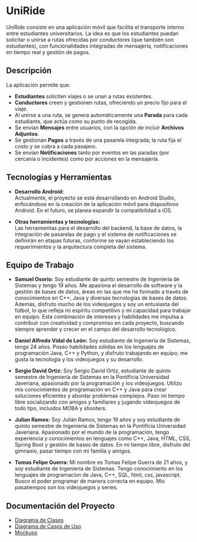 # UniRide

UniRide consiste en una aplicación móvil que facilita el transporte interno entre estudiantes universitarios. La idea es que los estudiantes puedan solicitar o unirse a rutas ofrecidas por conductores (que también son estudiantes), con funcionalidades integradas de mensajería, notificaciones en tiempo real y gestión de pagos.

## Descripción

La aplicación permite que:
- **Estudiantes** soliciten viajes o se unan a rutas existentes.
- **Conductores** creen y gestionen rutas, ofreciendo un precio fijo para el viaje.
- Al unirse a una ruta, se genera automáticamente una **Parada** para cada estudiante, que actúa como su punto de recogida.  
- Se envían **Mensajes** entre usuarios, con la opción de incluir **Archivos Adjuntos**.
- Se gestionan **Pagos** a través de una pasarela integrada; la ruta fija el costo y se cobra a cada pasajero.
- Se envían **Notificaciones** tanto por eventos en las paradas (por cercanía o incidentes) como por acciones en la mensajería.

## Tecnologías y Herramientas

- **Desarrollo Android:**  
  Actualmente, el proyecto se está desarrollando en Android Studio, enfocándose en la creación de la aplicación móvil para dispositivos Android.
  En el futuro, se planea expandir la compatibilidad a iOS.

- **Otras herramientas y tecnologías:**  
  Las herramientas para el desarrollo del backend, la base de datos, la integración de pasarelas de pago y el sistema de notificaciones se definirán en etapas futuras, conforme se vayan estableciendo los requerimientos y la arquitectura completa del sistema.

## Equipo de Trabajo
- **Samuel Osorio:**
  Soy estudiante de quinto semestre de Ingeniería de Sistemas y tengo 19 años. Me apasiona el desarrollo de software y la gestión de bases de datos, áreas en las que me he formado a través de conocimientos en C++, Java y diversas tecnologías de bases de datos. Además, disfruto mucho de los videojuegos y soy un entusiasta del fútbol, lo que refleja mi espíritu competitivo y mi capacidad para trabajar en equipo. Esta combinación de intereses y habilidades me impulsa a contribuir con creatividad y compromiso en cada proyecto, buscando siempre aprender y crecer en el campo del desarrollo tecnológico.

- **Daniel Alfredo Vidal de León:**
  Soy estudiante de Ingeniería de Sistemas, tengo 24 años. Poseo habilidades sólidas en los lenguajes de programación Java, C++ y Python, y disfruto trabajando en equipo; me gusta la tecnología y los videojuegos y su desarrollo.

- **Sergio David Ortiz:**
  Soy Sergio David Ortiz, estudiante de quinto semestre de Ingeniería de Sistemas en la Pontificia Universidad Javeriana, apasionado por la programación y los videojuegos. Utilizo mis conocimientos de programación en C++ y Java para crear soluciones eficientes y abordar problemas complejos. Paso mi tiempo libre socializando con amigos y familiares y jugando videojuegos de todo tipo, incluidos MOBA y shooters.

- **Julian Ramos:**
  Soy Julián Ramos, tengo 19 años y soy estudiante de quinto semestre de Ingeniería de Sistemas en la Pontifícia Universidad Javeriana. Apasionado por el mundo de la programación, tengo experiencia y conocimientos en lenguajes como C++, Java, HTML, CSS, Spring Boot y gestión de bases de datos. En mi tiempo libre, disfruto del gimnasio, pasar tiempo con mi familia y amigos.

- **Tomas Felipe Guerra:**
  Mi nombre es Tomas Felipe Guerra de 21 años, y soy estudiante de Ingenieria de Sistemas. Tengo conocimiento en los lenguajes de programacion de Java, C++, SQL, html, css, javascript. Busco el poder programar de manera correcta en equipo. Mis pasatiempos son los videojuegos y series.


## Documentación del Proyecto
- [Diagrama de Clases](./docs/Diagrama%20de%20clases.pdf)
- [Diagrama de Casos de Uso](./docs/Diagrama%20de%20casos%20de%20uso.pdf)
- [Mockups](./docs/Mockups.pdf)

